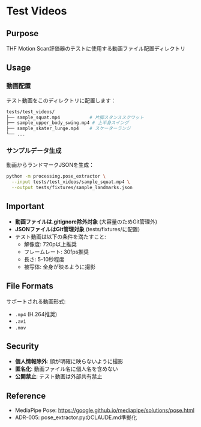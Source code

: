 # Test Videos

## Purpose

THF Motion Scan評価器のテストに使用する動画ファイル配置ディレクトリ

## Usage

### 動画配置

テスト動画をこのディレクトリに配置します：

```bash
tests/test_videos/
├── sample_squat.mp4           # 片脚スタンススクワット
├── sample_upper_body_swing.mp4 # 上半身スイング
├── sample_skater_lunge.mp4    # スケーターランジ
└── ...
```

### サンプルデータ生成

動画からランドマークJSONを生成：

```bash
python -m processing.pose_extractor \
  --input tests/test_videos/sample_squat.mp4 \
  --output tests/fixtures/sample_landmarks.json
```

## Important

- **動画ファイルは.gitignore除外対象** (大容量のためGit管理外)
- **JSONファイルはGit管理対象** (tests/fixtures/に配置)
- テスト動画は以下の条件を満たすこと:
  - 解像度: 720p以上推奨
  - フレームレート: 30fps推奨
  - 長さ: 5-10秒程度
  - 被写体: 全身が映るように撮影

## File Formats

サポートされる動画形式:
- `.mp4` (H.264推奨)
- `.avi`
- `.mov`

## Security

- **個人情報除外**: 顔が明確に映らないように撮影
- **匿名化**: 動画ファイル名に個人名を含めない
- **公開禁止**: テスト動画は外部共有禁止

## Reference

- MediaPipe Pose: https://google.github.io/mediapipe/solutions/pose.html
- ADR-005: pose_extractor.pyのCLAUDE.md準拠化
